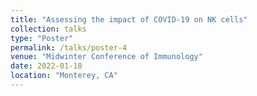 ```yaml
---
title: "Assessing the impact of COVID-19 on NK cells"
collection: talks
type: "Poster"
permalink: /talks/poster-4
venue: "Midwinter Conference of Immunology"
date: 2022-01-18
location: "Monterey, CA"
---
```


